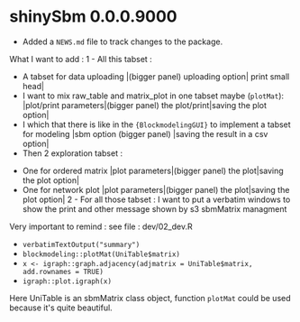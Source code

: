 # shinySbm 0.0.0.9000

* Added a `NEWS.md` file to track changes to the package.

What I want to add :
 1 - All this tabset :
  * A tabset for data uploading
  |(bigger panel) uploading option| print small head|
  * I want to mix raw_table and matrix_plot in one tabset maybe (`plotMat`):
  |plot/print parameters|(bigger panel) the plot/print|saving the plot option|
  * I which that there is like in the `{BlockmodelingGUI}` to implement a tabset for modeling
  |sbm option (bigger panel) |saving the result in a csv option|
  * Then 2 exploration tabset : 
   - One for ordered matrix
   |plot parameters|(bigger panel) the plot|saving the plot option|
   - One for network plot
   |plot parameters|(bigger panel) the plot|saving the plot option|
 2 - For all those tabset : 
  I want to put a verbatim windows to show the print and other message shown by s3 sbmMatrix managment


Very important to remind : see file : dev/02_dev.R

 * `verbatimTextOutput("summary")`
 * `blockmodeling::plotMat(UniTable$matrix)`
 * `x <- igraph::graph.adjacency(adjmatrix = UniTable$matrix, add.rownames = TRUE)`
 * `igraph::plot.igraph(x)`

Here UniTable is an sbmMatrix class object, function `plotMat` could be used because it's quite beautiful. 
